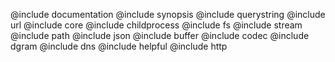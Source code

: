@include documentation
@include synopsis
@include querystring
@include url
@include core
@include childprocess
@include fs
@include stream
@include path
@include json
@include buffer
@include codec
@include dgram
@include dns
@include helpful
@include http
